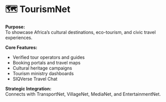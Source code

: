# 🗺️ TourismNet

**Purpose:**  
To showcase Africa’s cultural destinations, eco-tourism, and civic travel experiences.

**Core Features:**
- Verified tour operators and guides
- Booking portals and travel maps
- Cultural heritage campaigns
- Tourism ministry dashboards
- SIQVerse Travel Chat

**Strategic Integration:**  
Connects with TransportNet, VillageNet, MediaNet, and EntertainmentNet.
